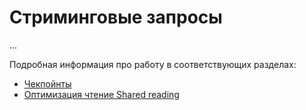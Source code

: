 # Стриминговые запросы

...

Подробная информация про работу в соответствующих разделах:
- [Чекпойнты](checkpoints.md)
- [Оптимизация чтение Shared reading](shared_reading.md)